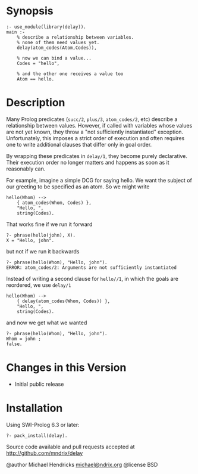 # Synopsis

    :- use_module(library(delay)).
    main :-
        % describe a relationship between variables.
        % none of them need values yet.
        delay(atom_codes(Atom,Codes)),
        
        % now we can bind a value...
        Codes = "hello",
        
        % and the other one receives a value too
        Atom == hello.

# Description

Many Prolog predicates (`succ/2`, `plus/3`, `atom_codes/2`, etc) describe a
relationship between values.  However, if called with variables whose values
are not yet known, they throw a "not sufficiently instantiated" exception.
Unfortunately, this imposes a strict order of execution and often requires one
to write additional clauses that differ only in goal order.

By wrapping these predicates in `delay/1`, they become purely declarative.
Their execution order no longer matters and happens as soon as it reasonably
can.

For example, imagine a simple DCG for saying hello.  We want the subject of
our greeting to be specified as an atom.  So we might write

    hello(Whom) -->
        { atom_codes(Whom, Codes) },
        "Hello, ",
        string(Codes).

That works fine if we run it forward

    ?- phrase(hello(john), X).
    X = "Hello, john".

but not if we run it backwards

    ?- phrase(hello(Whom), "Hello, john").
    ERROR: atom_codes/2: Arguments are not sufficiently instantiated

Instead of writing a second clause for `hello//1`, in which the goals are
reordered, we use `delay/1`

    hello(Whom) -->
        { delay(atom_codes(Whom, Codes)) },
        "Hello, ",
        string(Codes).

and now we get what we wanted

    ?- phrase(hello(Whom), "Hello, john").
    Whom = john ;
    false.

# Changes in this Version

  * Initial public release

# Installation

Using SWI-Prolog 6.3 or later:

    ?- pack_install(delay).

Source code available and pull requests accepted at
http://github.com/mndrix/delay

@author Michael Hendricks <michael@ndrix.org>
@license BSD
